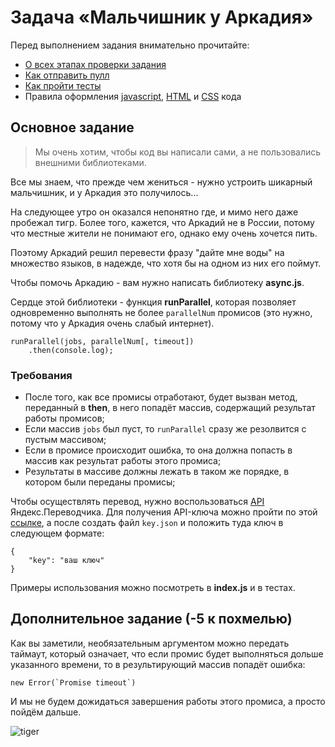 # Задача «Мальчишник у Аркадия»

Перед выполнением задания внимательно прочитайте:

- [О всех этапах проверки задания](https://github.com/urfu-2018/guides/blob/master/workflow/overall.md)
- [Как отправить пулл](https://github.com/urfu-2018/guides/blob/master/workflow/pull.md)
- [Как пройти тесты](https://github.com/urfu-2018/guides/blob/master/workflow/test.md)
- Правила оформления [javascript](https://github.com/urfu-2018/guides/blob/master/codestyle/js.md), [HTML](https://github.com/urfu-2018/guides/blob/master/codestyle/html.md) и [CSS](https://github.com/urfu-2018/guides/blob/master/codestyle/css.md) кода

## Основное задание

> Мы очень хотим, чтобы код вы написали сами, а не пользовались внешними библиотеками.

Все мы знаем, что прежде чем жениться - нужно устроить шикарный мальчишник, и у Аркадия это получилось...

На следующее утро он оказался непонятно где, и мимо него даже пробежал тигр. Более того, кажется, что Аркадий не в России,
потому что местные жители не понимают его, однако ему очень хочется пить.

Поэтому Аркадий решил перевести фразу "дайте мне воды" на множество языков, в надежде, что хотя бы на одном из них его поймут.

Чтобы помочь Аркадию - вам нужно написать библиотеку __async.js__.

Сердце этой библиотеки - функция __runParallel__, которая позволяет
одновременно выполнять не более `parallelNum` промисов (это нужно, потому что у Аркадия очень слабый интернет).

```
runParallel(jobs, parallelNum[, timeout])
    .then(console.log);
```

### Требования
* После того, как все промисы отработают, будет вызван метод, переданный в __then__, в него попадёт массив, содержащий результат работы промисов;
* Если массив `jobs` был пуст, то `runParallel` сразу же резолвится с пустым массивом;
* Если в промисе происходит ошибка, то она должна попасть в массив как результат работы этого промиса;
* Результаты в массиве должны лежать в таком же порядке, в котором были переданы промисы;

Чтобы осуществлять перевод, нужно воспользоваться [API](https://tech.yandex.ru/translate/) Яндекс.Переводчика.
Для получения API-ключа можно пройти по этой [ссылке](https://translate.yandex.ru/developers/keys), а после создать файл
`key.json` и положить туда ключ в следующем формате:
```
{
    "key": "ваш ключ"
}
```

Примеры использования можно посмотреть в __index.js__ и в тестах.

## Дополнительное задание (-5 к похмелью)
Как вы заметили, необязательным аргументом можно передать таймаут, который означает, что если
промис будет выполняться дольше указанного времени, то в результирующий массив попадёт ошибка:
```
new Error(`Promise timeout`)
```

И мы не будем дожидаться завершения работы этого промиса, а просто пойдём дальше.

![tiger](https://user-images.githubusercontent.com/11533472/49090021-aaca8400-f27e-11e8-90e3-c6e6ac5c3fd8.png)
